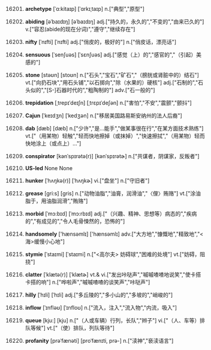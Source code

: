 16201. **archetype**
[ˈɑ:kitaɪp]  [ˈɑrkɪˌtaɪp]
n.["典型","原型"]  

16202. **abiding**
[əˈbaɪdɪŋ]  [əˈbaɪdɪŋ]
adj.["持久的，永久的","不变的","由来已久的"]  v.["容忍(abide的现在分词)","遵守","继续存在"]  

16203. **nifty**
[ˈnɪfti]  [ˈnɪfti]
adj.["俏皮的，极好的"]  n.["俏皮话，漂亮话"]  

16204. **sensuous**
[ˈsenʃuəs]  [ˈsɛnʃuəs]
adj.["感觉（上）的","感官的","（引起）美感的"]  

16205. **stone**
[stəʊn]  [stoʊn]
n.["石头","宝石","矿石","（膀胱或肾脏中的）结石"]  vt.["向扔石块","用石头铺","以石掷向","除（水果的）硬核"]  adj.["石制的","石头似的","[S-]石器时代的","粗陶制的"]  adv.["石一般的"]  

16206. **trepidation**
[ˌtrepɪˈdeɪʃn]  [ˌtrɛpɪˈdeʃən]
n.["害怕","不安","震颤","颤抖"]  

16207. **Cajun**
[ˈkeɪdʒn]  [ˈkedʒən]
n.["移居美国路易斯安纳州的法人后裔"]  

16208. **dab**
[dæb]  [dæb]
n.["少许","是…能手","做某事很在行","在某方面技术熟练"]  vt.["（用某物）轻触","轻而快地擦掉（或抹掉）","快速擦拭","（用某物）轻而快地涂上（或点上）…"]  

16209. **conspirator**
[kənˈspɪrətə(r)]  [kənˈspɪrətɚ]
n.["共谋者，阴谋家，反叛者"]  

16210. **US-led**
None
None

16211. **hunker**
[ˈhʌŋkə(r)]  [ˈhʌŋkɚ]
vi.["盘坐"]  n.["守旧者"]  

16212. **grease**
[gri:s]  [ɡris]
n.["动物油脂","油膏，润滑油","〈俚〉贿赂"]  vt.["涂油脂于，用油脂润滑","贿赂"]  

16213. **morbid**
[ˈmɔ:bɪd]  [ˈmɔ:rbɪd]
adj.["（兴趣、精神、思想等）病态的","疾病的","有成见的","令人毛骨悚然的，恐怖的"]  

16214. **handsomely**
['hænsəmlɪ]  ['hænsəmlɪ]
adv.["大方地","慷慨地","精致地","<海>缓慢小心地"]  

16215. **stymie**
[ˈstaɪmi]  [ˈstaɪmi]
n.["<高尔夫> 妨碍球","困难的处境"]  vt.["妨碍，阻挠"]  

16216. **clatter**
[ˈklætə(r)]  [ˈklætɚ]
vt.& vi.["发出咔哒声","嘁嘁喳喳地说笑","使卡搭卡搭的响"]  n.["哗啦声","嘁嘁喳喳的谈笑声","咔哒声"]  

16217. **hilly**
[ˈhɪli]  [ˈhɪli]
adj.["多丘陵的","多小山的","多坡的","峭峻的"]  

16218. **inflow**
[ˈɪnfləʊ]  [ˈɪnfloʊ]
n.["流入，注入","流入物","内流，吸入"]  

16219. **queue**
[kju:]  [kju]
n.["（人或车辆）行列，长队","辫子"]  vi.["（人、车等）排队等候"]  vt.["（使）排队，列队等待"]  

16220. **profanity**
[prəˈfænəti]  [proˈfænɪti, prə-]
n.["渎神","亵渎语言"]  

